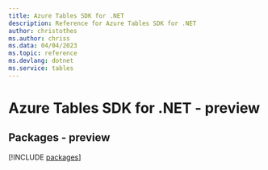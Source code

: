 ```yaml
---
title: Azure Tables SDK for .NET
description: Reference for Azure Tables SDK for .NET
author: christothes
ms.author: chriss
ms.data: 04/04/2023
ms.topic: reference
ms.devlang: dotnet
ms.service: tables
---
```

# Azure Tables SDK for .NET - preview
## Packages - preview
[!INCLUDE [packages](tables-index.md)]